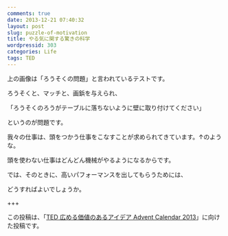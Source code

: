 ```yaml
---
comments: true
date: 2013-12-21 07:40:32
layout: post
slug: puzzle-of-motivation
title: やる気に関する驚きの科学
wordpressid: 303
categories: Life
tags: TED
---
```


上の画像は「ろうそくの問題」と言われているテストです。

ろうそくと、マッチと、画鋲を与えられ、

「ろうそくのろうがテーブルに落ちないように壁に取り付けてください」

というのが問題です。



我々の仕事は、頭をつかう仕事をこなすことが求められてきています。↑のような。

頭を使わない仕事はどんどん機械がやるようになるからです。

では、そのときに、高いパフォーマンスを出してもらうためには、

どうすればよいでしょうか。

<!-- more -->





+++

この投稿は、「[TED 広める価値のあるアイデア Advent Calendar 2013](http://www.adventar.org/calendars/158)」に向けた投稿です。

